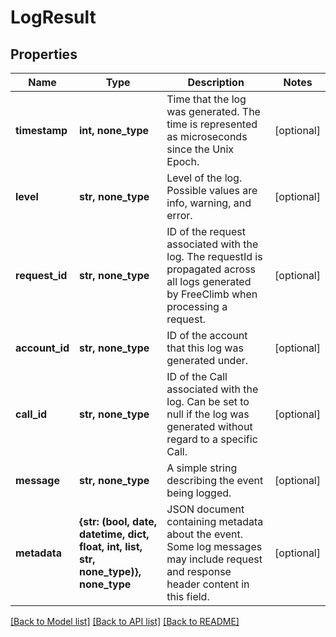 # LogResult

## Properties
Name | Type | Description | Notes
------------ | ------------- | ------------- | -------------
**timestamp** | **int, none_type** | Time that the log was generated. The time is represented as microseconds since the Unix Epoch. | [optional] 
**level** | **str, none_type** | Level of the log. Possible values are info, warning, and error. | [optional] 
**request_id** | **str, none_type** | ID of the request associated with the log. The requestId is propagated across all logs generated by FreeClimb when processing a request. | [optional] 
**account_id** | **str, none_type** | ID of the account that this log was generated under. | [optional] 
**call_id** | **str, none_type** | ID of the Call associated with the log. Can be set to null if the log was generated without regard to a specific Call. | [optional] 
**message** | **str, none_type** | A simple string describing the event being logged. | [optional] 
**metadata** | **{str: (bool, date, datetime, dict, float, int, list, str, none_type)}, none_type** | JSON document containing metadata about the event. Some log messages may include request and response header content in this field. | [optional] 

[[Back to Model list]](../README.md#documentation-for-models) [[Back to API list]](../README.md#documentation-for-api-endpoints) [[Back to README]](../README.md)


